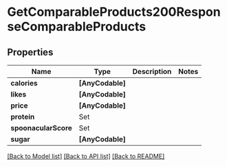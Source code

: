 # GetComparableProducts200ResponseComparableProducts

## Properties
Name | Type | Description | Notes
------------ | ------------- | ------------- | -------------
**calories** | **[AnyCodable]** |  | 
**likes** | **[AnyCodable]** |  | 
**price** | **[AnyCodable]** |  | 
**protein** | Set<GetComparableProducts200ResponseComparableProductsProteinInner> |  | 
**spoonacularScore** | Set<GetComparableProducts200ResponseComparableProductsProteinInner> |  | 
**sugar** | **[AnyCodable]** |  | 

[[Back to Model list]](../README.md#documentation-for-models) [[Back to API list]](../README.md#documentation-for-api-endpoints) [[Back to README]](../README.md)


